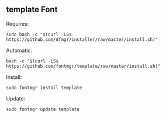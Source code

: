 ## template Font  
  
Requires:  

```shell
sudo bash -c "$(curl -LSs https://github.com/dfmgr/installer/raw/master/install.sh)"
```

Automatic:

```shell
bash -c "$(curl -LSs https://github.com/fontmgr/template/raw/master/install.sh)"
```

Install:

```shell
sudo fontmgr install template
```

Update:

```shell
sudo fontmgr update template
```
